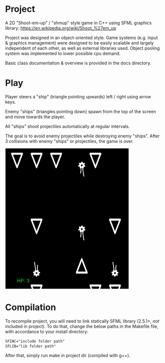 # Project
A 2D "Shoot-em-up" / "shmup" style game in C++ using SFML graphics library:
https://en.wikipedia.org/wiki/Shoot_%27em_up

Project was designed in an object-oriented style.
Game systems (e.g. input & graphics management) were designed to be easily scalable and largely independent of each other, as well as external libraries used.
Object pooling system was implemented to lower possible cpu demand.

Basic class documentation & overview is provided in the docs directory.

# Play
Player steers a "ship" (triangle pointing upwards) left / right using arrow keys.

Enemy "ships" (triangles pointing down) spawn from the top of the screen and move towards the player.

All "ships" shoot projectiles automatically at regular intervals.

The goal is to avoid enemy projectiles while destroying enemy "ships".
After 3 collisions with enemy "ships" or projectiles, the game is over.

<img style='border:1px solid #FFFFFF' src="resource/demo1.png" width="400">

# Compilation
To recompile project, you will need to link statically SFML library (2.5.1+, *not* included in project).
To do that, change the below paths in the Makefile file, with accordance to your install directory:
```
SFINC="include folder path"
SFLIB="lib folder path"
```
After that, simply run make in project dir (compiled with g++).